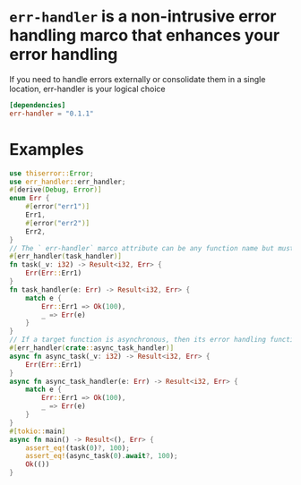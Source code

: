 # `err-handler` is a non-intrusive error handling marco that enhances your error handling
If you need to handle errors externally or consolidate them in a single location, err-handler is your logical choice
```toml
[dependencies]
err-handler = "0.1.1"
```
# Examples
```rust
use thiserror::Error;
use err_handler::err_handler;
#[derive(Debug, Error)]
enum Err {
    #[error("err1")]
    Err1,
    #[error("err2")]
    Err2,
}
// The ` err-handler` marco attribute can be any function name but must have a matching return type.
#[err_handler(task_handler)]
fn task(_v: i32) -> Result<i32, Err> {
    Err(Err::Err1)
}
fn task_handler(e: Err) -> Result<i32, Err> {
    match e {
        Err::Err1 => Ok(100),
        _ => Err(e)
    }
}
// If a target function is asynchronous, then its error handling function must also be asynchronous.
#[err_handler(crate::async_task_handler)]
async fn async_task(_v: i32) -> Result<i32, Err> {
    Err(Err::Err1)
}
async fn async_task_handler(e: Err) -> Result<i32, Err> {
    match e {
        Err::Err1 => Ok(100),
        _ => Err(e)
    }
}
#[tokio::main]
async fn main() -> Result<(), Err> {
    assert_eq!(task(0)?, 100);
    assert_eq!(async_task(0).await?, 100);
    Ok(())
}
```